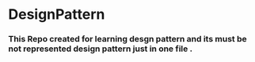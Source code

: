 # DesignPattern

### This Repo created for learning desgn pattern and its must be not represented design pattern just in one file . 
